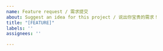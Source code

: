 ```yaml
---
name: Feature request / 需求提交
about: Suggest an idea for this project / 说出你宝贵的需求！
title: "[FEATURE]"
labels: ''
assignees: ''

---
```



